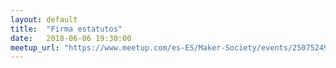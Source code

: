 ```yaml
---
layout: default
title:  "Firma estatutos"
date:   2018-06-06 19:30:00
meetup_url: "https://www.meetup.com/es-ES/Maker-Society/events/250752493/"
---
```

